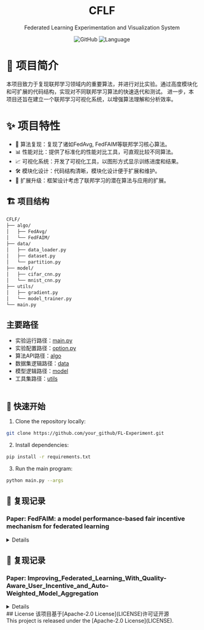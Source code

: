 <div align="center">
<h1 align="center">CFLF</h1>
Federated Learning Experimentation and Visualization System

![GitHub](https://img.shields.io/github/license/Sensorjang/BEBOCS_FedML_experiment_SYH)
![Language](https://img.shields.io/badge/Language-Python-blue)

</div>

# 📜 项目简介
本项目致力于复现联邦学习领域内的重要算法，并进行对比实验。通过高度模块化和可扩展的代码结构，实现对不同联邦学习算法的快速迭代和测试。
进一步，本项目还旨在建立一个联邦学习可视化系统，以增强算法理解和分析效率。

# ✨ 项目特性
- 🔄 算法复现：复现了诸如FedAvg, FedFAIM等联邦学习核心算法。
- 📊 性能对比：提供了标准化的性能对比工具，可直观比较不同算法。
- 📈 可视化系统：开发了可视化工具，以图形方式显示训练进度和结果。
- 🛠 模块化设计：代码结构清晰，模块化设计便于扩展和维护。
- 📝 扩展升级：框架设计考虑了联邦学习的潜在算法与应用的扩展。

## 🏗 项目结构
```plaintext
CFLF/
├── algo/
│   ├── FedAvg/
│   └── FedFAIM/
├── data/
│   ├── data_loader.py
│   ├── dataset.py
│   └── partition.py
├── model/
│   ├── cifar_cnn.py
│   └── mnist_cnn.py
├── utils/
│   ├── gradient.py
│   └── model_trainer.py
└── main.py
```

## 主要路径
- 实验运行路径：[main.py](main.py)
- 实验配置路径：[option.py](option.py)
- 算法API路径：[algo](algo)
- 数据集逻辑路径：[data](data)
- 模型逻辑路径：[model](model)
- 工具集路径：[utils](utils)
<br/><br/>

## 🚀 快速开始
1. Clone the repository locally:
```bash
git clone https://github.com/your_github/FL-Experiment.git
```
2. Install dependencies:
```bash
pip install -r requirements.txt
```
3. Run the main program:
```bash
python main.py --args
```
## 📓 复现记录
### Paper: FedFAIM: a model performance-based fair incentive mechanism for federated learning
<details>

#### 梯度聚合
- [x] FedAvg:
  - **Approach**: Built client and server models based on the original paper description.
  - **Challenges**: Encountered issues with inconsistent weights during model aggregation.
  - **Outcome**: Successfully addressed the issue and replicated performance similar to the original paper.
- [x] FedFAIM:
  - **Approach**: add gradient aggreation, contribution assessment, reaward allocation on fedavg.
  - **Challenges**: Encountered issues with inconsistent weights during model aggregation.
  - **Outcome**: Successfully addressed the issue and replicated performance similar to the original paper.
- [x] FairAvg:
  - **Approach**: 
  - **Challenges**: 
  - **Outcome**: 
- [x] FedQD:
  - **Approach**: 
  - **Challenges**: 
  - **Outcome**:

运行结果
![img.png](img.png)
虽然算法部分已经和原文对齐，但实验结果与原文对比，有以下待解决问题：
1. FedFAIM算法到最后的表现远不如其他的算法，需要搞清楚是不是梯度定制的问题
2. niid场景下所有算法的精度过于高，需要检验

#### 贡献评估
- [x] CI:
  - **Approach**: 
  - **Challenges**: 
  - **Outcome**:
- [x] TMC-Shapley:
  - **Approach**: 
  - **Challenges**: 
  - **Outcome**:
- [x] GTB:
  - **Approach**: 
  - **Challenges**: 
  - **Outcome**:
- [x] COS-SIM:
  - **Approach**: 
  - **Challenges**: 
  - **Outcome**:
#### 梯度定制
- [x] CFFL:
  - **Approach**:
  - **Challenges**: 
  - **Outcome**:
- [x] RFFL:
  - **Approach**: 
  - **Challenges**: 
  - **Outcome**:
</details>

## 📓 复现记录
### Paper: Improving_Federated_Learning_With_Quality-Aware_User_Incentive_and_Auto-Weighted_Model_Aggregation
<details>
#### 实验设置

- [x] 模型:
  - **Approach**: 
  - **Challenges**: 
  - **Outcome**:
- [x] 数据集:
  - **Approach**: 
  - **Challenges**: 
  - **Outcome**:
#### 学习质量估计模块
- [x] FedQD:
  - **Approach**: 
  - **Challenges**: 
  - **Outcome**:
#### 学习质量估计模块
- [x] FedQD:
  - **Approach**: 
  - **Challenges**: 
  - **Outcome**:
#### 学习质量估计模块
- [x] FedQD:
  - **Approach**: 
  - **Challenges**: 
  - **Outcome**:
</details>
## License
该项目基于[Apache-2.0 License](LICENSE)许可证开源<br/>
This project is released under the [Apache-2.0 License](LICENSE).<br/>